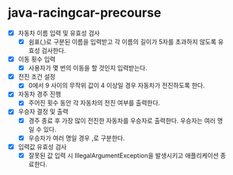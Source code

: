# java-racingcar-precourse

- [x] 자동차 이름 입력 및 유효성 검사
   - [x] 쉼표(,)로 구분된 이름을 입력받고 각 이름의 길이가 5자를 초과하지 않도록 유효성 검사한다.
- [x] 이동 횟수 입력
   - [x] 사용자가 몇 번의 이동을 할 것인지 입력받는다.
- [x] 전진 조건 설정
  - [x] 0에서 9 사이의 무작위 값이 4 이상일 경우 자동차가 전진하도록 한다.
- [x] 자동차 경주 진행
  - [x] 주어진 횟수 동안 각 자동차의 전진 여부를 출력한다.
- [x] 우승자 결정 및 출력
  - [x] 경주 종료 후 가장 많이 전진한 자동차를 우승자로 출력한다. 우승자는 여러 명일 수 있다.
  - [x] 우승자가 여러 명일 경우 ,로 구분한다.
- [x] 입력값 유효성 검사
  - [x] 잘못된 값 입력 시 IllegalArgumentException을 발생시키고 애플리케이션 종료한다.
